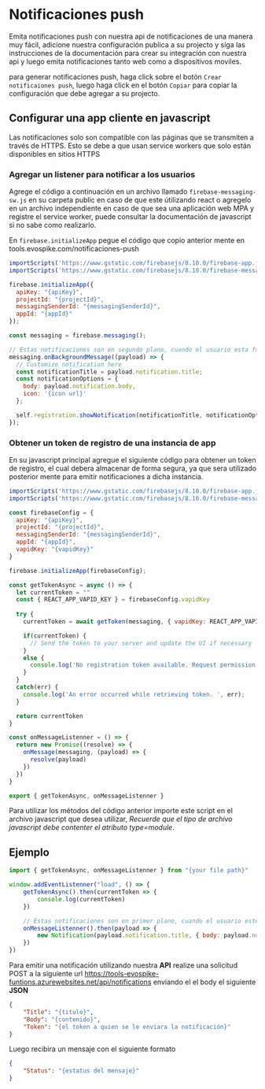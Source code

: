 # Notificaciones push

Emita notificaciones push con nuestra api de notificaciones de una manera muy fácil, adicione nuestra configuración publica a su projecto y siga las instrucciones de la documentación para crear su integración con nuestra api y luego emita notificaciones tanto web como a dispositivos moviles.

para generar notificaciones push, haga click sobre el botón `Crear notificaiones push`, luego haga click en el botón `Copiar` para copiar la configuración que debe agregar a su projecto.

## Configurar una app cliente en javascript

Las notificaciones solo son compatible con las páginas que se transmiten a través de HTTPS. Esto se debe a que usan service workers que solo están disponibles en sitios HTTPS

### Agregar un listener para notificar a los usuarios

Agrege el código a continuación en un archivo llamado `firebase-messaging-sw.js` en su carpeta public en caso de que este útilizando react o agregelo en un archivo independiente en caso de que sea una aplicación web MPA y registre el service worker, puede consultar la documentación de javascript si no sabe como realizarlo.

En `firebase.initializeApp` pegue el código que copio anterior mente en tools.evospike.com/notificaciones-push

``` javascript
importScripts('https://www.gstatic.com/firebasejs/8.10.0/firebase-app.js');
importScripts('https://www.gstatic.com/firebasejs/8.10.0/firebase-messaging.js');

firebase.initializeApp({
  apiKey: "{apiKey}",
  projectId: "{projectId}",
  messagingSenderId: "{messagingSenderId}",
  appId: "{appId}"
});

const messaging = firebase.messaging();

// Estas notificaciones son en segundo plano, cuando el usuario esta fuera de la aplicación
messaging.onBackgroundMessage((payload) => {
  // Customize notification here
  const notificationTitle = payload.notification.title;
  const notificationOptions = {
    body: payload.notification.body,
    icon: '{icon url}'
  };

  self.registration.showNotification(notificationTitle, notificationOptions);
});
```

### Obtener un token de registro de una instancia de app

En su javascript principal agregue el siguiente código para obtener un token de registro, el cual debera almacenar de forma segura, ya que sera utilizado posterior mente para emitir notificaciones a dicha instancia.

```javascript
importScripts('https://www.gstatic.com/firebasejs/8.10.0/firebase-app.js');
importScripts('https://www.gstatic.com/firebasejs/8.10.0/firebase-messaging.js');

const firebaseConfig = {
  apiKey: "{apiKey}",
  projectId: "{projectId}",
  messagingSenderId: "{messagingSenderId}",
  appId: "{appId}",
  vapidKey: "{vapidKey}"
}

firebase.initializeApp(firebaseConfig);

const getTokenAsync = async () => {
  let currentToken = ""
  const { REACT_APP_VAPID_KEY } = firebaseConfig.vapidKey
  
  try {
    currentToken = await getToken(messaging, { vapidKey: REACT_APP_VAPID_KEY })

    if(currentToken) {
      // Send the token to your server and update the UI if necessary
    }
    else {
      console.log('No registration token available. Request permission to generate one.');
    }
  }
  catch(err) {
    console.log('An error occurred while retrieving token. ', err);
  }

  return currentToken
}

const onMessageListenner = () => {
  return new Promise((resolve) => {
    onMessage(messaging, (payload) => {
      resolve(payload)
    })
  })
}

export { getTokenAsync, onMessageListenner }
```

Para utilizar los métodos del código anterior importe este script en el archivo javascript que desea utilizar, *Recuerde que el tipo de archivo javascript debe contenter el atributo type=module*.

## Ejemplo

```javascript
import { getTokenAsync, onMessageListenner } from "{your file path}"

window.addEventListenner("load", () => {
    getTokenAsync().then(currentToken => {
        console.log(currentToken)
    })

    // Estas notificaciones son en primer plano, cuando el usuario este dentro de la aplicación
    onMessageListenner().then(payload => {
        new Notification(payload.notification.title, { body: payload.notification.body })
    })
})
```

Para emitir una notificación utilizando nuestra **API** realize una solicitud POST a la siguiente url https://tools-evospike-funtions.azurewebsites.net/api/notifications enviando el el body el siguiente **JSON**

```JSON
{
    "Title": "{titulo}",
    "Body": "{contenido}",
    "Token": "{el token a quien se le enviara la notificación}"
}
```

Luego recibira un mensaje con el siguiente formato

```JSON
{
    "Status": "{estatus del mensaje}"
}
```